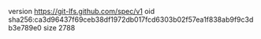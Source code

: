 version https://git-lfs.github.com/spec/v1
oid sha256:ca3d96437f69ceb38df1972db017fcd6303b02f57ea1f838ab9f9c3db3e789e0
size 2788
